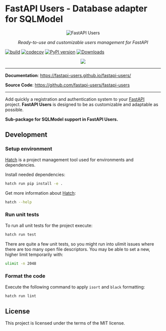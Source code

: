 # FastAPI Users - Database adapter for SQLModel

<p align="center">
  <img src="https://raw.githubusercontent.com/frankie567/fastapi-users/master/logo.svg?sanitize=true" alt="FastAPI Users">
</p>

<p align="center">
    <em>Ready-to-use and customizable users management for FastAPI</em>
</p>

[![build](https://github.com/fastapi-users/fastapi-users-db-sqlmodel/workflows/Build/badge.svg)](https://github.com/fastapi-users/fastapi-users/actions)
[![codecov](https://codecov.io/gh/fastapi-users/fastapi-users-db-sqlmodel/branch/master/graph/badge.svg)](https://codecov.io/gh/fastapi-users/fastapi-users-db-sqlmodel)
[![PyPI version](https://badge.fury.io/py/fastapi-users-db-sqlmodel.svg)](https://badge.fury.io/py/fastapi-users-db-sqlmodel)
[![Downloads](https://pepy.tech/badge/fastapi-users-db-sqlmodel)](https://pepy.tech/project/fastapi-users-db-sqlmodel)
<p align="center">
<a href="https://github.com/sponsors/frankie567"><img src="https://md-btn.deta.dev/button.svg?text=Buy%20me%20a%20coffee%20%E2%98%95%EF%B8%8F&bg=ef4444&w=200&h=50"></a>
</p>

---

**Documentation**: <a href="https://fastapi-users.github.io/fastapi-users/" target="_blank">https://fastapi-users.github.io/fastapi-users/</a>

**Source Code**: <a href="https://github.com/fastapi-users/fastapi-users" target="_blank">https://github.com/fastapi-users/fastapi-users</a>

---

Add quickly a registration and authentication system to your [FastAPI](https://fastapi.tiangolo.com/) project. **FastAPI Users** is designed to be as customizable and adaptable as possible.

**Sub-package for SQLModel support in FastAPI Users.**

## Development

### Setup environment

[Hatch](https://hatch.pypa.io/1.12/) is a project management tool used for environments and dependencies.

Install needed dependencies:
```bash
hatch run pip install -e .
```

Get more information about [Hatch](https://hatch.pypa.io/1.12/):
```bash
hatch --help
```

### Run unit tests

To run all unit tests for the project execute:

```bash
hatch run test
```


There are quite a few unit tests, so you might run into ulimit issues where there are too many open file descriptors. You may be able to set a new, higher limit temporarily with:

```bash
ulimit -n 2048
```

### Format the code

Execute the following command to apply `isort` and `black` formatting:

```bash
hatch run lint
```

## License

This project is licensed under the terms of the MIT license.
